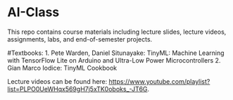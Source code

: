# AI-Class
This repo contains course materials including lecture slides, lecture videos, assignments, labs, and end-of-semester projects.

#Textbooks:
	1. Pete Warden, Daniel Situnayake: TinyML: Machine Learning with TensorFlow Lite on Arduino and Ultra-Low Power Microcontrollers
	2. Gian Marco Iodice: TinyML Cookbook

Lecture videos can be found here: https://www.youtube.com/playlist?list=PLPO0UeWHqx569gH7j5xTK0oboks_-JT6G.


